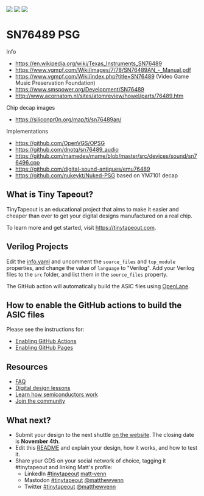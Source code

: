 ![](../../workflows/gds/badge.svg) ![](../../workflows/docs/badge.svg) ![](../../workflows/test/badge.svg)

# SN76489 PSG

Info
* https://en.wikipedia.org/wiki/Texas_Instruments_SN76489
* https://www.vgmpf.com/Wiki/images/7/78/SN76489AN_-_Manual.pdf
* https://www.vgmpf.com/Wiki/index.php?title=SN76489 (Video Game Music Preservation Foundation)
* https://www.smspower.org/Development/SN76489
* http://www.acornatom.nl/sites/atomreview/howel/parts/76489.htm

Chip decap images
* https://siliconpr0n.org/map/ti/sn76489an/

Implementations
* https://github.com/OpenVGS/OPSG
* https://github.com/dnotq/sn76489_audio
* https://github.com/mamedev/mame/blob/master/src/devices/sound/sn76496.cpp
* https://github.com/digital-sound-antiques/emu76489
* https://github.com/nukeykt/Nuked-PSG based on YM7101 decap 


## What is Tiny Tapeout?

TinyTapeout is an educational project that aims to make it easier and cheaper than ever to get your digital designs manufactured on a real chip.

To learn more and get started, visit https://tinytapeout.com.

## Verilog Projects

Edit the [info.yaml](info.yaml) and uncomment the `source_files` and `top_module` properties, and change the value of `language` to "Verilog". Add your Verilog files to the `src` folder, and list them in the `source_files` property.

The GitHub action will automatically build the ASIC files using [OpenLane](https://www.zerotoasiccourse.com/terminology/openlane/).

## How to enable the GitHub actions to build the ASIC files

Please see the instructions for:

- [Enabling GitHub Actions](https://tinytapeout.com/faq/#when-i-commit-my-change-the-gds-action-isnt-running)
- [Enabling GitHub Pages](https://tinytapeout.com/faq/#my-github-action-is-failing-on-the-pages-part)

## Resources

- [FAQ](https://tinytapeout.com/faq/)
- [Digital design lessons](https://tinytapeout.com/digital_design/)
- [Learn how semiconductors work](https://tinytapeout.com/siliwiz/)
- [Join the community](https://discord.gg/rPK2nSjxy8)

## What next?

- Submit your design to the next shuttle [on the website](https://tinytapeout.com/#submit-your-design). The closing date is **November 4th**.
- Edit this [README](README.md) and explain your design, how it works, and how to test it.
- Share your GDS on your social network of choice, tagging it #tinytapeout and linking Matt's profile:
  - LinkedIn [#tinytapeout](https://www.linkedin.com/search/results/content/?keywords=%23tinytapeout) [matt-venn](https://www.linkedin.com/in/matt-venn/)
  - Mastodon [#tinytapeout](https://chaos.social/tags/tinytapeout) [@matthewvenn](https://chaos.social/@matthewvenn)
  - Twitter [#tinytapeout](https://twitter.com/hashtag/tinytapeout?src=hashtag_click) [@matthewvenn](https://twitter.com/matthewvenn)

